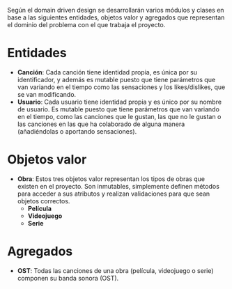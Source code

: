 Según el domain driven design se desarrollarán varios módulos y clases en base a las siguientes entidades, objetos valor y agregados que representan el dominio del problema con el que trabaja el proyecto.

# Entidades
- **Canción**: Cada canción tiene identidad propia, es única por su identificador, y además es mutable puesto que tiene parámetros que van variando en el tiempo como las sensaciones y los likes/dislikes, que se van modificando.
- **Usuario**: Cada usuario tiene identidad propia y es único por su nombre de usuario. Es mutable puesto que tiene parámetros que van variando en el tiempo, como las canciones que le gustan, las que no le gustan o las canciones en las que ha colaborado de alguna manera (añadiéndolas o aportando sensaciones).

# Objetos valor
- **Obra**: Estos tres objetos valor representan los tipos de obras que existen en el proyecto. Son inmutables, simplemente definen métodos para acceder a sus atributos y realizan validaciones para que sean objetos correctos.
    - **Película**
    - **Videojuego**
    - **Serie**

# Agregados
- **OST**: Todas las canciones de una obra (película, videojuego o serie) componen su banda sonora (OST).